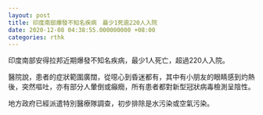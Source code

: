 ```yaml
---
layout: post
title: 印度南部爆發不知名疾病　最少1死逾220人入院
date: 2020-12-08 04:38:55.000000000 +08:00
categories: rthk
---
```


印度南部安得拉邦近期爆發不知名疾病，最少1人死亡，超過220人入院。

醫院說，患者的症狀範圍廣闊，從噁心到昏迷都有，其中有小朋友的眼睛感到灼熱後，突然嘔吐，亦有部分人暈倒或癲癇，所有患者都對新型冠狀病毒檢測呈陰性。

地方政府已經派遣特別醫療隊調查，初步排除是水污染或空氣污染。
